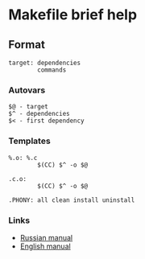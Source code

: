 # Makefile brief help

## Format
	target: dependencies
	        commands

### Autovars
	$@ - target
	$^ - dependencies
	$< - first dependency

### Templates
	%.o: %.c
	        $(CC) $^ -o $@
		
	.c.o:
	        $(CC) $^ -o $@
	
	.PHONY: all clean install uninstall

### Links
* [Russian manual](http://rus-linux.net/nlib.php?name=/MyLDP/algol/gnu_make/gnu_make_3-79_russian_manual.html)
* [English manual](https://www.gnu.org/software/make/manual/make.html)
